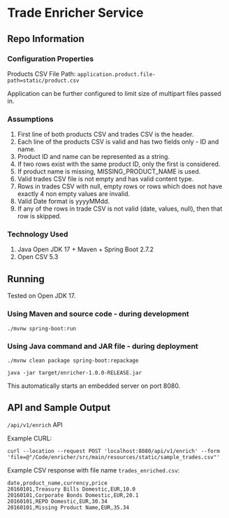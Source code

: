 Trade Enricher Service
====================

Repo Information
---------

### Configuration Properties

Products CSV File Path: `application.product.file-path=static/product.csv`

Application can be further configured to limit size of multipart files passed in.

### Assumptions

1. First line of both products CSV and trades CSV is the header.
2. Each line of the products CSV is valid and has two fields only - ID and name.
3. Product ID and name can be represented as a string.
4. If two rows exist with the same product ID, only the first is considered.
5. If product name is missing, MISSING_PRODUCT_NAME is used.
6. Valid trades CSV file is not empty and has valid content type.
7. Rows in trades CSV with null, empty rows or rows which does not have exactly 4 non empty values
   are invalid.
8. Valid Date format is yyyyMMdd.
9. If any of the rows in trade CSV is not valid (date, values, null), then that row is skipped.

### Technology Used

1. Java Open JDK 17 + Maven + Spring Boot 2.7.2
2. Open CSV 5.3

Running
---------------------
Tested on Open JDK 17.

### Using Maven and source code - during development

	./mvnw spring-boot:run  

### Using Java command and JAR file - during deployment

    ./mvnw clean package spring-boot:repackage

	java -jar target/enricher-1.0.0-RELEASE.jar

This automatically starts an embedded server on port 8080.


API and Sample Output
---------
`/api/v1/enrich` API

Example CURL:

```
curl --location --request POST 'localhost:8080/api/v1/enrich' --form 'file=@"/Code/enricher/src/main/resources/static/sample_trades.csv"'
```

Example CSV response with file name `trades_enriched.csv`:

```
date,product_name,currency,price
20160101,Treasury Bills Domestic,EUR,10.0
20160101,Corporate Bonds Domestic,EUR,20.1
20160101,REPO Domestic,EUR,30.34
20160101,Missing Product Name,EUR,35.34
```
